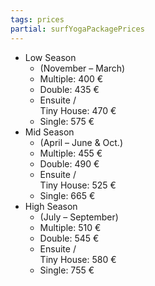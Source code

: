 ```yaml
---
tags: prices
partial: surfYogaPackagePrices
---
```


- Low Season
  - (November – March)
  - Multiple: 400 €
  - Double: 435 €
  - Ensuite /<br/>Tiny House: 470 €
  - Single: 575 €
- Mid Season
  - (April – June & Oct.)
  - Multiple: 455 €
  - Double: 490 €
  - Ensuite /<br/>Tiny House: 525 €
  - Single: 665 €
- High Season
  - (July – September)
  - Multiple: 510 €
  - Double: 545 €
  - Ensuite /<br/>Tiny House: 580 €
  - Single: 755 €
